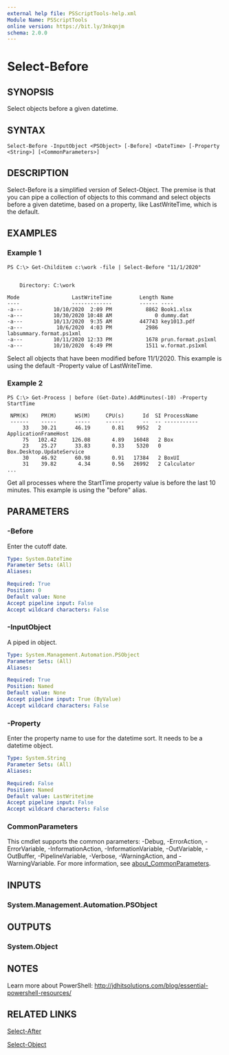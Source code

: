 ```yaml
---
external help file: PSScriptTools-help.xml
Module Name: PSScriptTools
online version: https://bit.ly/3nkqnjm
schema: 2.0.0
---
```


# Select-Before

## SYNOPSIS
Select objects before a given datetime.

## SYNTAX

```
Select-Before -InputObject <PSObject> [-Before] <DateTime> [-Property <String>] [<CommonParameters>]
```

## DESCRIPTION
Select-Before is a simplified version of Select-Object.
The premise is that you can pipe a collection of objects to this command and select objects before a given datetime, based on a property, like LastWriteTime, which is the default.

## EXAMPLES

### Example 1
```
PS C:\> Get-Childitem c:\work -file | Select-Before "11/1/2020"


    Directory: C:\work

Mode                 LastWriteTime         Length Name
----                 -------------         ------ ----
-a---          10/10/2020  2:09 PM           8862 Book1.xlsx
-a---          10/30/2020 10:48 AM              0 dummy.dat
-a---          10/13/2020  9:35 AM         447743 key1013.pdf
-a---           10/6/2020  4:03 PM           2986 labsummary.format.ps1xml
-a---          10/11/2020 12:33 PM           1678 prun.format.ps1xml
-a---          10/10/2020  6:49 PM           1511 w.format.ps1xml
```

Select all objects that have been modified before 11/1/2020.
This example is using the default -Property value of LastWriteTime.

### Example 2
```
PS C:\> Get-Process | before (Get-Date).AddMinutes(-10) -Property StartTime

 NPM(K)    PM(M)      WS(M)     CPU(s)      Id  SI ProcessName
 ------    -----      -----     ------      --  -- -----------
     33    30.21      46.19       0.81    9952   2 ApplicationFrameHost
     75   102.42     126.08       4.89   16048   2 Box
     23    25.27      33.83       0.33    5320   0 Box.Desktop.UpdateService
     30    46.92      60.98       0.91   17384   2 BoxUI
     31    39.82       4.34       0.56   26992   2 Calculator
...
```

Get all processes where the StartTime property value is before the last 10 minutes.
This example is using the "before" alias.

## PARAMETERS

### -Before
Enter the cutoff date.

```yaml
Type: System.DateTime
Parameter Sets: (All)
Aliases:

Required: True
Position: 0
Default value: None
Accept pipeline input: False
Accept wildcard characters: False
```

### -InputObject
A piped in object.

```yaml
Type: System.Management.Automation.PSObject
Parameter Sets: (All)
Aliases:

Required: True
Position: Named
Default value: None
Accept pipeline input: True (ByValue)
Accept wildcard characters: False
```

### -Property
Enter the property name to use for the datetime sort.
It needs to be a datetime object.

```yaml
Type: System.String
Parameter Sets: (All)
Aliases:

Required: False
Position: Named
Default value: LastWritetime
Accept pipeline input: False
Accept wildcard characters: False
```

### CommonParameters
This cmdlet supports the common parameters: -Debug, -ErrorAction, -ErrorVariable, -InformationAction, -InformationVariable, -OutVariable, -OutBuffer, -PipelineVariable, -Verbose, -WarningAction, and -WarningVariable. For more information, see [about_CommonParameters](http://go.microsoft.com/fwlink/?LinkID=113216).

## INPUTS

### System.Management.Automation.PSObject
## OUTPUTS

### System.Object
## NOTES
Learn more about PowerShell: http://jdhitsolutions.com/blog/essential-powershell-resources/

## RELATED LINKS

[Select-After]()

[Select-Object]()

